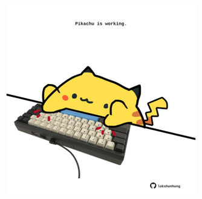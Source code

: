 <!-- built at 05/04/2025, 09:00:36 UTC -->
<p align="center">
  <img width="500" height="500" src="./ReadmeImage.svg">
</p>
